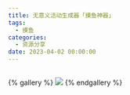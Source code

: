 ```yaml
---
title: 无意义活动生成器「摸鱼神器」
tags:
  - 摸鱼
categories:
  - 资源分享
date: 2023-04-02 00:00:00
---
```


> 

<!-- more -->

## 

{% gallery %}
![](https://cdn.dusays.com/2023/04/571-1.jpg)
{% endgallery %}
